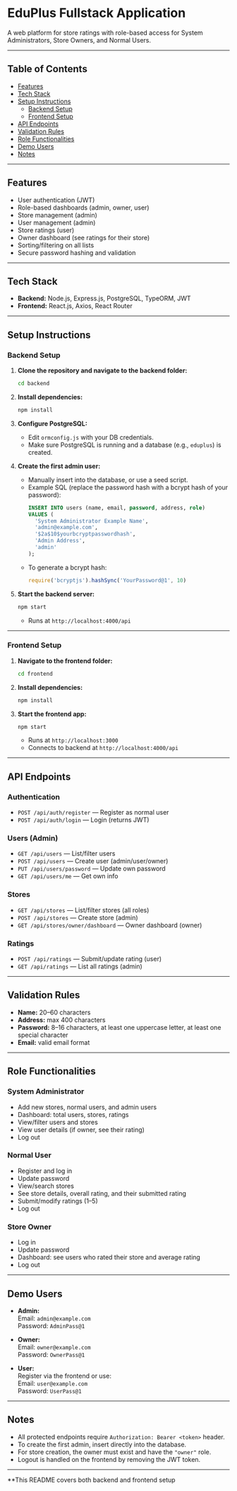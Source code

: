 # EduPlus Fullstack Application

A web platform for store ratings with role-based access for System Administrators, Store Owners, and Normal Users.

---

## Table of Contents

- [Features](#features)
- [Tech Stack](#tech-stack)
- [Setup Instructions](#setup-instructions)
  - [Backend Setup](#backend-setup)
  - [Frontend Setup](#frontend-setup)
- [API Endpoints](#api-endpoints)
- [Validation Rules](#validation-rules)
- [Role Functionalities](#role-functionalities)
- [Demo Users](#demo-users)
- [Notes](#notes)

---

## Features

- User authentication (JWT)
- Role-based dashboards (admin, owner, user)
- Store management (admin)
- User management (admin)
- Store ratings (user)
- Owner dashboard (see ratings for their store)
- Sorting/filtering on all lists
- Secure password hashing and validation

---

## Tech Stack

- **Backend:** Node.js, Express.js, PostgreSQL, TypeORM, JWT
- **Frontend:** React.js, Axios, React Router

---

## Setup Instructions

### Backend Setup

1. **Clone the repository and navigate to the backend folder:**
   ```bash
   cd backend
   ```

2. **Install dependencies:**
   ```bash
   npm install
   ```

3. **Configure PostgreSQL:**
   - Edit `ormconfig.js` with your DB credentials.
   - Make sure PostgreSQL is running and a database (e.g., `eduplus`) is created.

4. **Create the first admin user:**
   - Manually insert into the database, or use a seed script.
   - Example SQL (replace the password hash with a bcrypt hash of your password):
     ```sql
     INSERT INTO users (name, email, password, address, role)
     VALUES (
       'System Administrator Example Name',
       'admin@example.com',
       '$2a$10$yourbcryptpasswordhash',
       'Admin Address',
       'admin'
     );
     ```
   - To generate a bcrypt hash:
     ```js
     require('bcryptjs').hashSync('YourPassword@1', 10)
     ```

5. **Start the backend server:**
   ```bash
   npm start
   ```
   - Runs at `http://localhost:4000/api`

---

### Frontend Setup

1. **Navigate to the frontend folder:**
   ```bash
   cd frontend
   ```

2. **Install dependencies:**
   ```bash
   npm install
   ```

3. **Start the frontend app:**
   ```bash
   npm start
   ```
   - Runs at `http://localhost:3000`
   - Connects to backend at `http://localhost:4000/api`

---

## API Endpoints

### Authentication
- `POST /api/auth/register` — Register as normal user
- `POST /api/auth/login` — Login (returns JWT)

### Users (Admin)
- `GET /api/users` — List/filter users
- `POST /api/users` — Create user (admin/user/owner)
- `PUT /api/users/password` — Update own password
- `GET /api/users/me` — Get own info

### Stores
- `GET /api/stores` — List/filter stores (all roles)
- `POST /api/stores` — Create store (admin)
- `GET /api/stores/owner/dashboard` — Owner dashboard (owner)

### Ratings
- `POST /api/ratings` — Submit/update rating (user)
- `GET /api/ratings` — List all ratings (admin)

---

## Validation Rules

- **Name:** 20–60 characters
- **Address:** max 400 characters
- **Password:** 8–16 characters, at least one uppercase letter, at least one special character
- **Email:** valid email format

---

## Role Functionalities

### System Administrator
- Add new stores, normal users, and admin users
- Dashboard: total users, stores, ratings
- View/filter users and stores
- View user details (if owner, see their rating)
- Log out

### Normal User
- Register and log in
- Update password
- View/search stores
- See store details, overall rating, and their submitted rating
- Submit/modify ratings (1–5)
- Log out

### Store Owner
- Log in
- Update password
- Dashboard: see users who rated their store and average rating
- Log out

---

## Demo Users

- **Admin:**  
  Email: `admin@example.com`  
  Password: `AdminPass@1`

- **Owner:**  
  Email: `owner@example.com`  
  Password: `OwnerPass@1`

- **User:**  
  Register via the frontend or use:  
  Email: `user@example.com`  
  Password: `UserPass@1`

---

## Notes

- All protected endpoints require `Authorization: Bearer <token>` header.
- To create the first admin, insert directly into the database.
- For store creation, the owner must exist and have the `"owner"` role.
- Logout is handled on the frontend by removing the JWT token.

---

**This README covers both backend and frontend setup